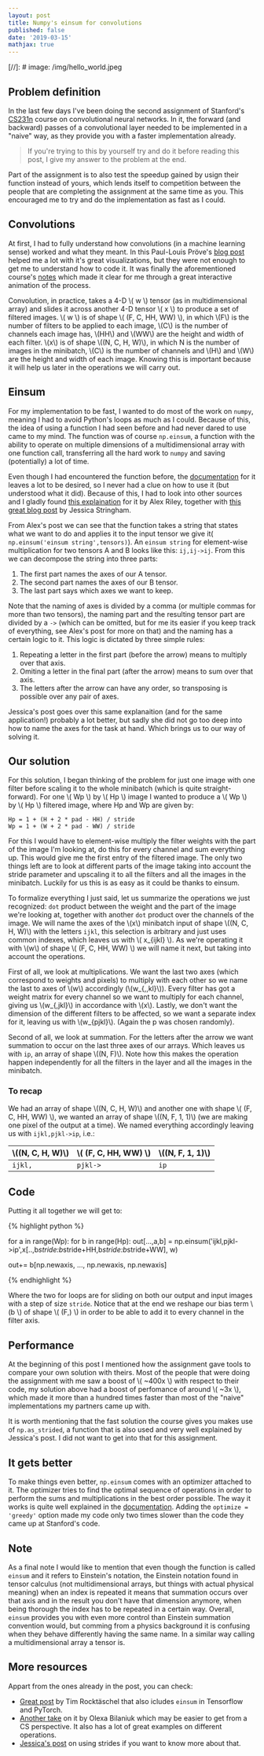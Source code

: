 ```yaml
---
layout: post
title: Numpy's einsum for convolutions
published: false
date: '2019-03-15'
mathjax: true
---
```


[//]: # image: /img/hello_world.jpeg
## Problem definition
In the last few days I've been doing the second assignment of Stanford's [CS231n](http://cs231n.stanford.edu/) course on convolutional neural networks. In it, the forward (and backward) passes of a convolutional layer needed to be implemented in a "naive" way, as they provide you with a faster implementation already.

> If you're trying to this by yourself try and do it before reading this post, I give my answer to the problem at the end.

Part of the assignment is to also test the speedup gained by usign their function instead of yours, which lends itself to competition between the people that are completing the assignment at the same time as you. This encouraged me to try and do the implementation as fast as I could.

## Convolutions

At first, I had to fully understand how convolutions (in a machine learning sense) worked and what they meant. In this Paul-Louis Pröve's [blog post](https://towardsdatascience.com/types-of-convolutions-in-deep-learning-717013397f4d) helped me a lot with it's great visualizations, but they were not enough to get me to understand how to code it. It was finally the aforementioned course's [notes](http://cs231n.github.io/convolutional-networks/) which made it clear for me through a great interactive animation of the process.

Convolution, in practice, takes a 4-D \\( w \\) tensor (as in multidimensional array) and slides it across another 4-D tensor \\( x \\) to produce a set of filtered images. \\( w \\) is of shape \\( (F, C, HH, WW) \\), in which \\(F\\) is the number of filters to be applied to each image, \\(C\\) is the number of channels each image has, \\(HH\\) and \\(WW\\) are the height and width of each filter. \\(x\\) is of shape \\((N, C, H, W)\\), in which N is the number of images in the minibatch, \\(C\\) is the number of channels and \\(H\\) and \\(W\\) are the height and width of each image. Knowing this is important because it will help us later in the operations we will carry out.

## Einsum

For my implementation to be fast, I wanted to do most of the work on `numpy`, meaning I had to avoid Python's loops as much as I could. Because of this, the idea of using a function I had seen before and had never dared to use came to my mind. The function was of course `np.einsum`, a function with the ability to operate on multiple dimensions of a multidimensional array with one function call, transferring all the hard work to  `numpy` and saving (potentially) a lot of time.

Even though I had encountered the function before, the [documentation](https://docs.scipy.org/doc/numpy/reference/generated/numpy.einsum.html) for it leaves a lot to be desired, so I never had a clue on how to use it (but understood what it did). Because of this, I had to look into other sources and I gladly found [this explaination](http://ajcr.net/Basic-guide-to-einsum/) for it by Alex Riley, together with [this great blog post](http://jessicastringham.net/2018/01/01/einsum.html) by Jessica Stringham.

From Alex's post we can see that the function takes a string that states what we want to do and applies it to the input tensor we give it(` np.einsum('einsum string',tensors)`). An `einsum string` for  element-wise multiplication for two tensors A and B looks like this: `ij,ij->ij`. From this we can decompose the string into three parts:

1. The first part names the axes of our A tensor.
2. The second part names the axes of our B tensor.
3. The last part says which axes we want to keep.

Note that the naming of axes is divided by a comma (or multiple commas for more than two tensors), the naming part and the resulting tensor part are divided by a `->` (which can be omitted, but for me its easier if you keep track of everything, see Alex's post for more on that) and the naming has a certain logic to it. This logic is dictated by three simple rules:

1. Repeating a letter in the first part (before the arrow) means to multiply over that axis.
2. Omiting a letter in the final part (after the arrow) means to sum over that axis.
3. The letters after the arrow can have any order, so transposing is possible over any pair of axes.

Jessica's post goes over this same explanaition (and for the same application!) probably a lot better, but sadly she did not go too deep into how to name the axes for the task at hand. Which brings us to our way of solving it.

## Our solution

For this solution, I began thinking of the problem for just one image with one filter before scaling it to the whole minibatch (which is quite straight-forward). For one \\( Wp \\) by \\( Hp \\) image I wanted to produce a \\( Wp \\) by \\( Hp \\) filtered image, where Hp and Wp are given by:

	Hp = 1 + (H + 2 * pad - HH) / stride
    Wp = 1 + (W + 2 * pad - WW) / stride

For this I would have to element-wise multiply the filter weights with the part of the image I'm looking at,  do this for every channel and sum everything up. This would give me the first entry of the filtered image. The only two things left are to look at different parts of the image taking into account the stride parameter and upscaling it to all the filters and all the images in the minibatch. Luckily for us this is as easy as it could be thanks to einsum.

To formalize everything I just said, let us summarize the operations we just recognized: `dot` product between the weight and the part of the image we're looking at, together with another `dot` product over the channels of the image. We will name the axes of the \\(x\\) minibatch input of shape \\((N, C, H, W)\\) with the letters `ijkl`, this selection is arbitrary and just uses common indexes, which leaves us with \\( x_{ijkl} \\). As we're operating it with \\(w\\) of shape \\( (F, C, HH, WW) \\) we will name it next, but taking into account the operations. 

First of all, we look at multiplications. We want the last two axes (which correspond to weights and pixels) to multiply with each other so we name the last to axes of \\(w\\) accordingly (\\(w_{,,kl}\\)). Every filter has got a weight matrix for every channel so we want to multiply for each channel, giving us \\(w_{,jkl}\\) in accordance with \\(x\\). Lastly, we don't want the dimension of the different filters to be affected, so we want a separate index for it, leaving us with \\(w_{pjkl}\\). (Again the p was chosen randomly).

Second of all, we look at summation. For the letters after the arrow we want summation to occur on the last three axes of our arrays. Which leaves us with `ip`, an array of shape \\((N, F)\\). Note how this makes the operation happen independently for all the filters in the layer and all the images in the minibatch.

### To recap

We had an array of shape \\((N, C, H, W)\\) and another one with shape \\( (F, C, HH, WW) \\), we wanted an array of shape \\((N, F, 1, 1)\\) (we are making one pixel of the output at a time). We named everything accordingly leaving us with `ijkl,pjkl->ip`, i.e.:

| \\((N, C, H, W)\\) | \\( (F, C, HH, WW) \\) | \\((N, F, 1, 1)\\) |
|--------------------|------------------------|--------------------|
| `ijkl,`            | `pjkl->`               | `ip`               |

## Code

Putting it all together we will get to:

{% highlight python %} 

for a in range(Wp):
	for b in range(Hp):
    	out[...,a,b] = np.einsum('ijkl,pjkl->ip',x[..,b*stride:b*stride+HH,b*stride:b*stride+WW], w)

out+= b[np.newaxis, ..., np.newaxis, np.newaxis] 
    
{% endhighlight %}

Where the two for loops are for sliding on both our output and input images with a step of size `stride`. Notice that at the end we reshape our bias term \\(b \\) of shape \\( (F,) \\) in order to be able to add it to every channel in the filter axis.


## Performance

At the beginning of this post I mentioned how the assignment gave tools to compare your own solution with theirs. Most of the people that were doing the assignment with me saw a boost of \\( ~400x \\) with respect to their code, my solution above had a boost of perfomance of around \\( ~3x \\), which made it more than a hundred times faster than most of the "naive" implementations my partners came up with. 

It is worth mentioning that the fast solution the course gives you makes use of `np.as_strided`, a function that is also used and very well explained by Jessica's post. I did not want to get into that for this assignment.

## It gets better

To make things even better, `np.einsum` comes with an optimizer attached to it. The optimizer tries to find the optimal sequence of operations in order to perform the sums and multiplications in the best order possible. The way it works is quite well explained in the [documentation](https://docs.scipy.org/doc/numpy/reference/generated/numpy.einsum.html). Adding the `optimize = 'greedy'` option made my code only two times slower than the code they came up at Stanford's code.

## Note

As a final note I would like to mention that even though the function is called `einsum` and it refers to Einstein's notation, the Einstein notation found in tensor calculus (not multidimensional arrays, but things with actual physical meaning) when an index is repeated it means that summation occurs over that axis and in the result you don't have that dimension anymore, when being thorough the index has to be repeated in a certain way. Overall, `einsum` provides you with even more control than Einstein summation convention would, but comming from a physics background it is confusing when they behave differently having the same name. In a similar way calling a multidimensional array a tensor is.

## More resources

Appart from the ones already in the post, you can check:

- [Great post](https://rockt.github.io/2018/04/30/einsum) by Tim Rocktäschel that also icludes `einsum` in Tensorflow and PyTorch.
- [Another take](https://obilaniu6266h16.wordpress.com/2016/02/04/einstein-summation-in-numpy/) on it by Olexa Bilaniuk which may be easier to get from a CS perspective. It also has a lot of great examples on different operations.
- [Jessica's post](http://jessicastringham.net/2017/12/31/stride-tricks.html) on using strides if you want to know more about that. 









